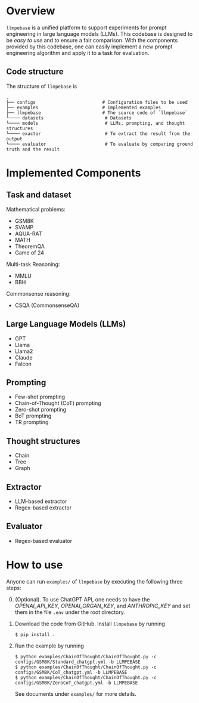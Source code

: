 # Overview
`llmpebase` is a unified platform to support experiments for prompt engineering in large language models (LLMs). This codebase is designed to be _easy to use_ and to ensure a fair comparison. With the components provided by this codebase, one can easily implement a new prompt engineering algorithm and apply it to a task for evaluation.

## Code structure
The structure of `llmpebase` is 

    .
    ├── configs                         # Configuration files to be used
    ├── examples                        # Implemented examples
    ├── llmpebase                       # The source code of `llmpebase`
    └──── datasets                       # Datasets
    └──── models                         # LLMs, prompting, and thought structures
    └──── exactor                        # To extract the result from the output 
    └──── evaluator                      # To evaluate by comparing ground truth and the result

# Implemented Components

## Task and dataset
Mathematical problems:

- GSM8K
- SVAMP
- AQUA-RAT
- MATH
- TheoremQA
- Game of 24

Multi-task Reasoning:

- MMLU
- BBH

Commonsense reasoning:

- CSQA (CommonsenseQA)


## Large Language Models (LLMs)

- GPT
- Llama
- Llama2
- Claude
- Falcon

## Prompting

- Few-shot prompting
- Chain-of-Thought (CoT) prompting
- Zero-shot prompting
- BoT prompting
- TR prompting

## Thought structures

- Chain 
- Tree
- Graph

## Extractor

- LLM-based extractor
- Regex-based extractor

## Evaluator

- Regex-based evaluator


# How to use 
Anyone can run `examples/` of `llmpebase` by executing the following three steps: 

0. (Optional). To use ChatGPT API, one needs to have the _OPENAI_API_KEY_, _OPENAI_ORGAN_KEY_, and _ANTHROPIC_KEY_ and set them in the file `.env` under the root directory.

1. Download the code from GitHub. Install `llmpebase` by running 
    ```console
    $ pip install .
    ```

2. Run the example by running 
    ```console
    $ python examples/ChainOfThought/ChainOfThought.py -c configs/GSM8K/Standard_chatgpt.yml -b LLMPEBASE
    $ python examples/ChainOfThought/ChainOfThought.py -c configs/GSM8K/CoT_chatgpt.yml -b LLMPEBASE
    $ python examples/ChainOfThought/ChainOfThought.py -c configs/GSM8K/ZeroCoT_chatgpt.yml -b LLMPEBASE
    ```
    See documents under `examples/` for more details.
